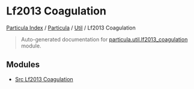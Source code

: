 # Lf2013 Coagulation

[Particula Index](../../../README.md#particula-index) / [Particula](../../index.md#particula) / [Util](../index.md#util) / Lf2013 Coagulation

> Auto-generated documentation for [particula.util.lf2013_coagulation](https://github.com/Gorkowski/particula/blob/main/particula/util/lf2013_coagulation/__init__.py) module.

## Modules

- [Src Lf2013 Coagulation](./src_lf2013_coagulation.md)
